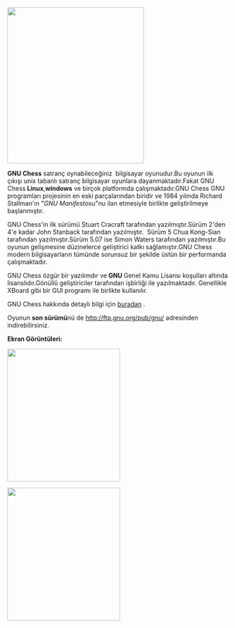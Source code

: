 <html><body><a href="http://upload.wikimedia.org/wikipedia/commons/e/ea/Gnomechess.png"><img title="GNU Chess" src="http://upload.wikimedia.org/wikipedia/commons/e/ea/Gnomechess.png" alt="" width="310" height="355"></a>

<strong>GNU Chess</strong> satranç oynabileceğiniz  bilgisayar oyunudur.Bu oyunun ilk çıkışı unix tabanlı satranç bilgisayar oyunlara dayanmaktadır.Fakat GNU Chess<strong> Linux</strong>,<strong>windows</strong> ve birçok platformda çalışmaktadır.GNU Chess GNU programları projesinin en eski parçalarından biridir ve 1984 yılında Richard Stallman'ın "<em>GNU Manifestosu</em>"nu ilan etmesiyle birlikte geliştirilmeye başlanmıştır.<!--more-->

GNU Chess'in ilk sürümü Stuart Cracraft tarafından yazılmıştır.Sürüm 2'den 4'e kadar John Stanback tarafından yazılmıştır.  Sürüm 5 Chua Kong-Sian tarafından yazılmıştır.Sürüm 5.07 ise Simon Waters tarafından yazılmıştır.Bu oyunun gelişmesine düzinelerce geliştirici katkı sağlamıştır.GNU Chess modern bilgisayarların tümünde sorunsuz bir şekilde üstün bir performanda çalışmaktadır.

GNU Chess özgür bir yazılımdır ve<strong> GNU </strong>Genel Kamu Lisansı koşulları altında lisanslıdır.Gönüllü geliştiriciler tarafından işbirliği ile yazılmaktadır. Genellikle XBoard gibi bir GUI programı ile birlikte kullanılır.

GNU Chess hakkında detaylı bilgi için <a href="http://www.gnu.org/software/chess/">buradan</a> .

Oyunun <strong>son sürümü</strong>nü de <a href="http://ftp.gnu.org/pub/gnu/">http://ftp.gnu.org/pub/gnu/</a> adresinden indirebilirsiniz.

<strong>Ekran Görüntüleri:</strong>

<img title="GNU Chess" src="http://rpmlinux.org/files/u1/dreamchess1.png" alt="" width="256" height="302">

<a href="http://upload.wikimedia.org/wikipedia/commons/5/59/Winboard_4.2.7.png"><img title="GNU Chess" src="http://upload.wikimedia.org/wikipedia/commons/5/59/Winboard_4.2.7.png" alt="" width="256" height="302"></a></body></html>